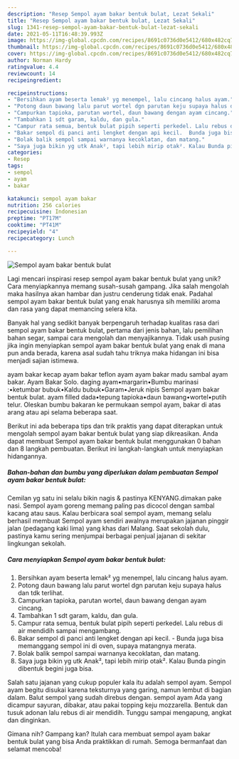 ```yaml
---
description: "Resep Sempol ayam bakar bentuk bulat, Lezat Sekali"
title: "Resep Sempol ayam bakar bentuk bulat, Lezat Sekali"
slug: 1341-resep-sempol-ayam-bakar-bentuk-bulat-lezat-sekali
date: 2021-05-11T16:48:39.993Z
image: https://img-global.cpcdn.com/recipes/8691c0736d0e5412/680x482cq70/sempol-ayam-bakar-bentuk-bulat-foto-resep-utama.jpg
thumbnail: https://img-global.cpcdn.com/recipes/8691c0736d0e5412/680x482cq70/sempol-ayam-bakar-bentuk-bulat-foto-resep-utama.jpg
cover: https://img-global.cpcdn.com/recipes/8691c0736d0e5412/680x482cq70/sempol-ayam-bakar-bentuk-bulat-foto-resep-utama.jpg
author: Norman Hardy
ratingvalue: 4.4
reviewcount: 14
recipeingredient:

recipeinstructions:
- "Bersihkan ayam beserta lemak² yg menempel, lalu cincang halus ayam."
- "Potong daun bawang lalu parut wortel dgn parutan keju supaya halus dan tdk terlihat."
- "Campurkan tapioka, parutan wortel, daun bawang dengan ayam cincang."
- "Tambahkan 1 sdt garam, kaldu, dan gula."
- "Campur rata semua, bentuk bulat pipih seperti perkedel. Lalu rebus di air mendidih sampai mengambang."
- "Bakar sempol di panci anti lengket dengan api kecil.  Bunda juga bisa memanggang sempol ini di oven, supaya matangnya merata."
- "Bolak balik sempol sampai warnanya kecoklatan, dan matang."
- "Saya juga bikin yg utk Anak², tapi lebih mirip otak². Kalau Bunda pingin dibentuk begini juga bisa."
categories:
- Resep
tags:
- sempol
- ayam
- bakar

katakunci: sempol ayam bakar 
nutrition: 256 calories
recipecuisine: Indonesian
preptime: "PT17M"
cooktime: "PT41M"
recipeyield: "4"
recipecategory: Lunch

---
```



![Sempol ayam bakar bentuk bulat](https://img-global.cpcdn.com/recipes/8691c0736d0e5412/680x482cq70/sempol-ayam-bakar-bentuk-bulat-foto-resep-utama.jpg)

Lagi mencari inspirasi resep sempol ayam bakar bentuk bulat yang unik? Cara menyiapkannya memang susah-susah gampang. Jika salah mengolah maka hasilnya akan hambar dan justru cenderung tidak enak. Padahal sempol ayam bakar bentuk bulat yang enak harusnya sih memiliki aroma dan rasa yang dapat memancing selera kita.

Banyak hal yang sedikit banyak berpengaruh terhadap kualitas rasa dari sempol ayam bakar bentuk bulat, pertama dari jenis bahan, lalu pemilihan bahan segar, sampai cara mengolah dan menyajikannya. Tidak usah pusing jika ingin menyiapkan sempol ayam bakar bentuk bulat yang enak di mana pun anda berada, karena asal sudah tahu triknya maka hidangan ini bisa menjadi sajian istimewa.

ayam bakar kecap ayam bakar teflon ayam ayam bakar madu sambal ayam bakar. Ayam Bakar Solo. daging ayam•margarin•Bumbu marinasi :•ketumbar bubuk•Kaldu bubuk•Garam•Jeruk nipis Sempol ayam bakar bentuk bulat. ayam filled dada•tepung tapioka•daun bawang•wortel•putih telur. Oleskan bumbu bakaran ke permukaan sempol ayam, bakar di atas arang atau api selama beberapa saat.


Berikut ini ada beberapa tips dan trik praktis yang dapat diterapkan untuk mengolah sempol ayam bakar bentuk bulat yang siap dikreasikan. Anda dapat membuat Sempol ayam bakar bentuk bulat menggunakan 0 bahan dan 8 langkah pembuatan. Berikut ini langkah-langkah untuk menyiapkan hidangannya.

<!--inarticleads1-->

##### Bahan-bahan dan bumbu yang diperlukan dalam pembuatan Sempol ayam bakar bentuk bulat:



Cemilan yg satu ini selalu bikin nagis &amp; pastinya KENYANG.dimakan pake nasi. Sempol ayam goreng memang paling pas dicocol dengan sambal kacang atau saus. Kalau berbicara soal sempol ayam, memang selalu berhasil membuat Sempol ayam sendiri awalnya merupakan jajanan pinggir jalan (pedagang kaki lima) yang khas dari Malang. Saat sekolah dulu, pastinya kamu sering menjumpai berbagai penjual jajanan di sekitar lingkungan sekolah. 

<!--inarticleads2-->

##### Cara menyiapkan Sempol ayam bakar bentuk bulat:

1. Bersihkan ayam beserta lemak² yg menempel, lalu cincang halus ayam.
1. Potong daun bawang lalu parut wortel dgn parutan keju supaya halus dan tdk terlihat.
1. Campurkan tapioka, parutan wortel, daun bawang dengan ayam cincang.
1. Tambahkan 1 sdt garam, kaldu, dan gula.
1. Campur rata semua, bentuk bulat pipih seperti perkedel. Lalu rebus di air mendidih sampai mengambang.
1. Bakar sempol di panci anti lengket dengan api kecil.  - Bunda juga bisa memanggang sempol ini di oven, supaya matangnya merata.
1. Bolak balik sempol sampai warnanya kecoklatan, dan matang.
1. Saya juga bikin yg utk Anak², tapi lebih mirip otak². Kalau Bunda pingin dibentuk begini juga bisa.


Salah satu jajanan yang cukup populer kala itu adalah sempol ayam. Sempol ayam begitu disukai karena teksturnya yang garing, namun lembut di bagian dalam. Balut sempol yang sudah direbus dengan. sempol ayam Ada yang dicampur sayuran, dibakar, atau pakai topping keju mozzarella. Bentuk dan tusuk adonan lalu rebus di air mendidih. Tunggu sampai mengapung, angkat dan dinginkan. 

Gimana nih? Gampang kan? Itulah cara membuat sempol ayam bakar bentuk bulat yang bisa Anda praktikkan di rumah. Semoga bermanfaat dan selamat mencoba!
